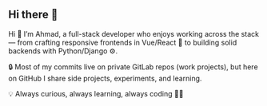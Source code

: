 ## Hi there 👋

<!--
**A7mat/a7mat** is a ✨ _special_ ✨ repository because its `README.md` (this file) appears on your GitHub profile.

Here are some ideas to get you started:

- 🔭 I’m currently working on ...
- 🌱 I’m currently learning ...
- 👯 I’m looking to collaborate on ...
- 🤔 I’m looking for help with ...
- 💬 Ask me about ...
- 📫 How to reach me: ...
- 😄 Pronouns: ...
- ⚡ Fun fact: ...
-->

Hi 👋 I’m Ahmad, a full-stack developer who enjoys working across the stack —
from crafting responsive frontends in Vue/React 🎨 to building solid backends with Python/Django ⚙️.

🔒 Most of my commits live on private GitLab repos (work projects),
but here on GitHub I share side projects, experiments, and learning.

💡 Always curious, always learning, always coding 🚀✨
